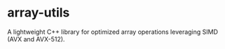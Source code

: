 # array-utils
A lightweight C++ library for optimized array operations leveraging SIMD (AVX and AVX-512).
